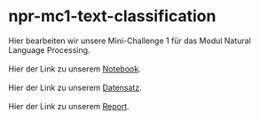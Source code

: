 # npr-mc1-text-classification

Hier bearbeiten wir unsere Mini-Challenge 1 für das Modul Natural Language Processing.<br><br>
Hier der Link zu unserem [Notebook](NOTEBOOK.ipynb).<br><br>
Hier der Link zu unserem [Datensatz](https://www.kaggle.com/competitions/nlp-getting-started).<br><br>
Hier der Link zu unserem [Report](REPORT.md).<br><br>
